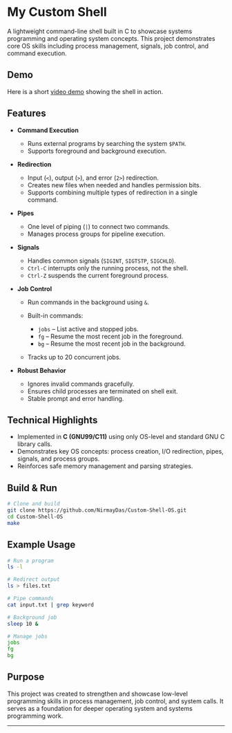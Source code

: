 # My Custom Shell

A lightweight command-line shell built in C to showcase systems programming and operating system concepts. This project demonstrates core OS skills including process management, signals, job control, and command execution.

## Demo

Here is a short [video demo](https://drive.google.com/file/d/11ixL2AqDshE8muo2L8Bd5Dhq8p5PbNeg/view?usp=sharing) showing the shell in action.

## Features

* **Command Execution**

  * Runs external programs by searching the system `$PATH`.
  * Supports foreground and background execution.

* **Redirection**

  * Input (`<`), output (`>`), and error (`2>`) redirection.
  * Creates new files when needed and handles permission bits.
  * Supports combining multiple types of redirection in a single command.

* **Pipes**

  * One level of piping (`|`) to connect two commands.
  * Manages process groups for pipeline execution.

* **Signals**

  * Handles common signals (`SIGINT`, `SIGTSTP`, `SIGCHLD`).
  * `Ctrl-C` interrupts only the running process, not the shell.
  * `Ctrl-Z` suspends the current foreground process.

* **Job Control**

  * Run commands in the background using `&`.
  * Built-in commands:

    * `jobs` – List active and stopped jobs.
    * `fg` – Resume the most recent job in the foreground.
    * `bg` – Resume the most recent job in the background.
  * Tracks up to 20 concurrent jobs.

* **Robust Behavior**

  * Ignores invalid commands gracefully.
  * Ensures child processes are terminated on shell exit.
  * Stable prompt and error handling.

## Technical Highlights

* Implemented in **C (GNU99/C11)** using only OS-level and standard GNU C library calls.
* Demonstrates key OS concepts: process creation, I/O redirection, pipes, signals, and process groups.
* Reinforces safe memory management and parsing strategies.

## Build & Run

```bash
# Clone and build
git clone https://github.com/NirmayDas/Custom-Shell-OS.git
cd Custom-Shell-OS
make
```

## Example Usage

```bash
# Run a program
ls -l

# Redirect output
ls > files.txt

# Pipe commands
cat input.txt | grep keyword

# Background job
sleep 10 &

# Manage jobs
jobs
fg
bg
```

## Purpose

This project was created to strengthen and showcase low-level programming skills in process management, job control, and system calls. It serves as a foundation for deeper operating system and systems programming work.

---



